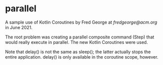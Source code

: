 # parallel
A sample use of Kotlin Coroutines by Fred George
at _fredgeorge@acm.org_ in June 2021.

The root problem was creating a parallel composite command (Step)
that would really execute in parallel. The new Kotlin Coroutines
were used.

Note that delay() is not the same as sleep(); the latter actually
stops the entire application. delay() is only available in the 
coroutine scope, however.
